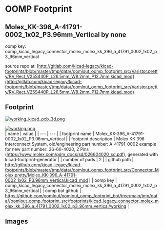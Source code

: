 # OOMP Footprint  
## Molex_KK-396_A-41791-0002_1x02_P3.96mm_Vertical  by none  
  
oomp key: oomp_kicad_legacy_connector_molex_molex_kk_396_a_41791_0002_1x02_p3_96mm_vertical  
  
source repo at: [http://gitlab.com/kicad-legacy/kicad-footprints/blob/master/tmp/data//oomlout_oomp_footprint_src/Varistor.pretty/RV_Rect_V25S440P_L26.5mm_W8.2mm_P12.7mm.kicad_mod](http://gitlab.com/kicad-legacy/kicad-footprints/blob/master/tmp/data//oomlout_oomp_footprint_src/Varistor.pretty/RV_Rect_V25S440P_L26.5mm_W8.2mm_P12.7mm.kicad_mod)  
## Footprint  
  
[![working_kicad_pcb_3d.png](working_kicad_pcb_3d_600.png)](working_kicad_pcb_3d.png)  
  
[![working.png](working_600.png)](working.png)  
| name | value | 
| --- | --- | 
| footprint name | Molex_KK-396_A-41791-0002_1x02_P3.96mm_Vertical | 
| footprint description | Molex KK 396 Interconnect System, old/engineering part number: A-41791-0002 example for new part number: 26-60-4020, 2 Pins (https://www.molex.com/pdm_docs/sd/026604020_sd.pdf), generated with kicad-footprint-generator | 
| number of pads | 2 | 
| github path | http://github.com/kicad-legacy/kicad-footprints/blob/master/tmp/data//oomlout_oomp_footprint_src/Connector_Molex.pretty/Molex_KK-396_A-41791-0002_1x02_P3.96mm_Vertical.kicad_mod | 
| oomp key | oomp_kicad_legacy_connector_molex_molex_kk_396_a_41791_0002_1x02_p3_96mm_vertical | 
| oomp bot github | https://github.com/oomlout/oomlout_oomp_footprint_bot/tree/main/tmp/data//oomlout_oomp_footprint_src/footprints/kicad_legacy_connector_molex_molex_kk_396_a_41791_0002_1x02_p3_96mm_vertical/working | 
## Images  
